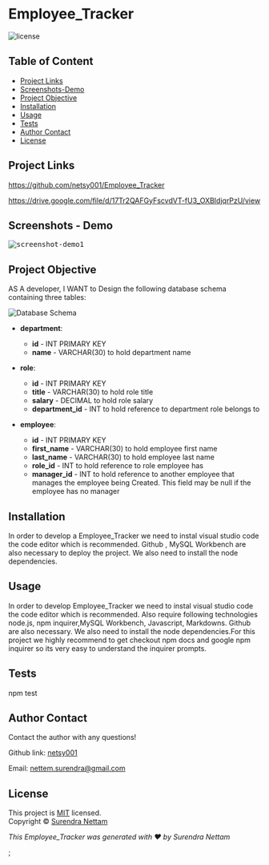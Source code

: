 # Employee_Tracker

![license](https://img.shields.io/badge/License-MIT-brightgreen.svg)

## Table of Content
* [Project Links](#Project-Links)
* [Screenshots-Demo](#Screenshots)
* [Project Objective ](#Project-Objective)
* [Installation](#Installation)
* [Usage](#Usage)
* [Tests](#Tests)
* [Author Contact ](#Author-Contact)
* [License](#License)

## Project Links
https://github.com/netsy001/Employee_Tracker

https://drive.google.com/file/d/17Tr2QAFGyFscvdVT-fU3_OXBIdjqrPzU/view


## Screenshots - Demo
<kbd>![screenshot-demo1](./img/img1.gif)</kbd>

## Project Objective
AS A developer, I WANT to Design the following database schema containing three tables:

![Database Schema](Assets/schema.png)

* **department**:

  * **id** - INT PRIMARY KEY
  * **name** - VARCHAR(30) to hold department name

* **role**:

  * **id** - INT PRIMARY KEY
  * **title** -  VARCHAR(30) to hold role title
  * **salary** -  DECIMAL to hold role salary
  * **department_id** -  INT to hold reference to department role belongs to

* **employee**:

  * **id** - INT PRIMARY KEY
  * **first_name** - VARCHAR(30) to hold employee first name
  * **last_name** - VARCHAR(30) to hold employee last name
  * **role_id** - INT to hold reference to role employee has
  * **manager_id** - INT to hold reference to another employee that manages the employee being Created. This field may be null if the employee has no manager

## Installation
In order to develop a Employee_Tracker we need to instal visual studio code the code editor which is recommended. Github , MySQL Workbench are also necessary to deploy the project. We also need to install the node dependencies.

## Usage
In order to develop  Employee_Tracker we need to instal visual studio code the code editor which is recommended. Also require following technologies node.js, npm inquirer,MySQL Workbench, Javascript, Markdowns. Github are  also necessary. We also need to install the node dependencies.For this project we highly recommend to get checkout npm docs and google npm inquirer so its very easy to understand the inquirer prompts.

## Tests
npm test

## Author Contact
Contact the author with any questions! 

Github link: [netsy001](https://github.com/netsy001)
    
Email: nettem.surendra@gmail.com

## License
This project is [MIT](https://choosealicense.com/licenses/MIT/) licensed.<br />
Copyright © [Surendra Nettam](https://github.com/netsy001)

                
<p><i>This Employee_Tracker was generated with ❤️ by Surendra Nettam</i ></p >; 